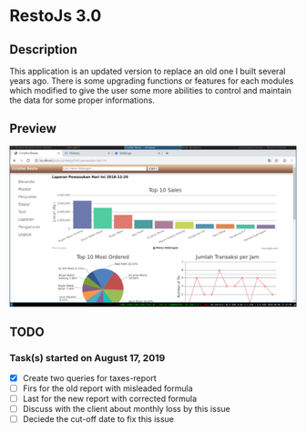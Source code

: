 # RestoJs 3.0

## Description
This application is an updated version to replace an old one I built several years ago. There is some upgrading functions or features for each modules which modified to give the user some more abilities to control and maintain the data for some proper informations.

## Preview
![screenshoot](img1.png)

## TODO
### Task(s) started on August 17, 2019
- [x] Create two queries for taxes-report
- [ ] Firs for the old report with misleaded formula
- [ ] Last for the new report with corrected formula
- [ ] Discuss with the client about monthly loss by this issue
- [ ] Deciede the cut-off date to fix this issue
